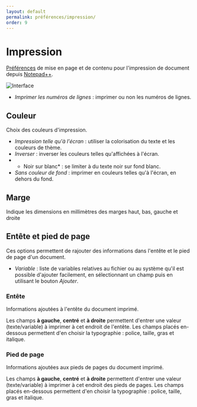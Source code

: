 ```yaml
---
layout: default
permalink: préférences/impression/
order: 9
---
```

# Impression

[Préférences](préférences.md) de mise en page et de contenu pour l'impression de document depuis [Notepad++](notepad++.md).

![Interface](https://github.com/nliautaud/nppmanuel/blob/master/images/preferences/09_print.png)

- *Imprimer les numéros de lignes* : imprimer ou non les numéros de lignes.

## Couleur

Choix des couleurs d'impression.

- *Impression telle qu'à l'écran* : utiliser la colorisation du texte et les couleurs de thème.
- *Inverser* : inverser les couleurs telles qu'affichées à l'écran.
- * Noir sur blanc* : se limiter à du texte noir sur fond blanc.
- *Sans couleur de fond* : imprimer en couleurs telles qu'à l'écran, en dehors du fond.

## Marge

Indique les dimensions en millimètres des marges haut, bas, gauche et droite

## Entête et pied de page

Ces options permettent de rajouter des informations dans l'entête et le pied de page d'un document.

- *Variable* : liste de variables relatives au fichier ou au système qu'il est possible d'ajouter facilement, en sélectionnant un champ puis en utilisant le bouton *Ajouter*.

### Entête

Informations ajoutées à l'entête du document imprimé.

Les champs **à gauche**, **centré** et **à droite** permettent d'entrer une valeur (texte/variable) à imprimer à cet endroit de l'entête. Les champs placés en-dessous permettent d'en choisir la typographie : police, taille, gras et italique.

### Pied de page

Informations ajoutées aux pieds de pages du document imprimé.

Les champs **à gauche**, **centré** et **à droite** permettent d'entrer une valeur (texte/variable) à imprimer à cet endroit des pieds de pages. Les champs placés en-dessous permettent d'en choisir la typographie : police, taille, gras et italique.
